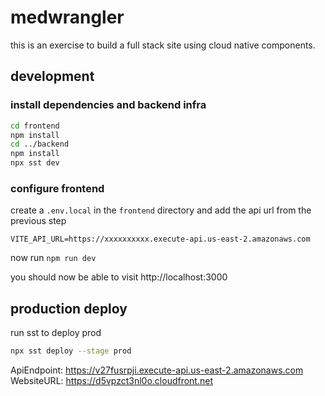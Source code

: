 # medwrangler

this is an exercise to build a full stack site using cloud native components.

## development
### install dependencies and backend infra
```sh
cd frontend 
npm install
cd ../backend
npm install
npx sst dev
```

### configure frontend
create a `.env.local` in the `frontend` directory and add the api url from the previous step
```.env
VITE_API_URL=https://xxxxxxxxxx.execute-api.us-east-2.amazonaws.com
```

now run `npm run dev`

you should now be able to visit http://localhost:3000

## production deploy
run sst to deploy prod
```sh
npx sst deploy --stage prod
```

ApiEndpoint: https://v27fusrpji.execute-api.us-east-2.amazonaws.com
WebsiteURL: https://d5vpzct3nl0o.cloudfront.net
